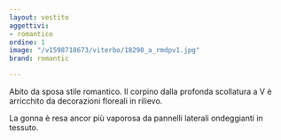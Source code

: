 ```yaml
---
layout: vestito
aggettivi:
- romantico
ordine: 1
image: "/v1598718673/viterbo/18290_a_rmdpv1.jpg"
brand: romantic

---
```

Abito da sposa stile romantico. Il corpino dalla profonda scollatura a V è arricchito da decorazioni floreali in rilievo.

La gonna è resa ancor più vaporosa da pannelli laterali ondeggianti in tessuto.